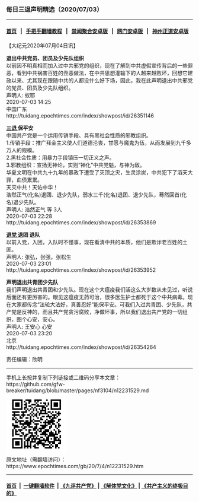 ### 每日三退声明精选（2020/07/03）
------------------------

#### [首页](https://github.com/gfw-breaker/banned-news1/blob/master/README.md) &nbsp;&nbsp;|&nbsp;&nbsp; [手把手翻墙教程](https://github.com/gfw-breaker/guides/wiki) &nbsp;&nbsp;|&nbsp;&nbsp; [禁闻聚合安卓版](https://github.com/gfw-breaker/bn-android) &nbsp;&nbsp;|&nbsp;&nbsp; [网门安卓版](https://github.com/oGate2/oGate) &nbsp;&nbsp;|&nbsp;&nbsp; [神州正道安卓版](https://github.com/SzzdOgate/update) 



<div class="post_content" id="artbody" itemprop="articleBody">
 <!-- article content begin -->
 <p>
  【大纪元2020年07月04日讯】
 </p>
 <p>
  <strong>
   退出中共党员、团员及少先队组织
  </strong>
  <br/>
  以前因不明真相而加入过中共邪党的组织，现在了解到中共虚假宣传背后的一些罪恶，看到中共祸害百姓的丑恶做法，在中共思想灌输下的人越来越败坏，回想它建政以来、尤其现在跟随中共的人都没什么好下场，因此，我在此声明退出中共邪党的党员、团员及少先队组织。
  <br/>
  声明人: 蚁耶
  <br/>
  2020-07-03 14:25
  <br/>
  中国广东
  <br/>
  http://tuidang.epochtimes.com/index/showpost/id/26351146
 </p>
 <p>
  <strong>
   <a href="https://www.epochtimes.com/gb/tag/%E4%B8%89%E9%80%80.html">
    三退
   </a>
   保平安
  </strong>
  <br/>
  中国共产党是一个运用传销手段、具有黑社会性质的邪教组织。
  <br/>
  1.传销手段：推广拜金主义使人们道德沦丧，甘愿与魔鬼为伍，从而发展到九千多万人的规模。
  <br/>
  2.黑社会性质：用暴力手段镇压一切正义之声。
  <br/>
  3.邪教组织：宣扬无神论，实则“神化”中共党魁，与神为敌。
  <br/>
  华夏文明在中共九十九年的暴政下遭受了灭顶之灾，生灵涂炭，中共犯下了滔天大罪，血债累累。
  <br/>
  天灭中共！天佑中华！
  <br/>
  浩然正气(化名)退团、退少先队，弱水三千(化名)退团、退少先队，蓦然回首(化名)退少先队。
  <br/>
  声明人: 浩然正气 等 3人
  <br/>
  2020-07-03 22:28
  <br/>
  http://tuidang.epochtimes.com/index/showpost/id/26353869
 </p>
 <p>
  <strong>
   <a href="https://www.epochtimes.com/gb/tag/%E9%80%80%E5%85%9A.html">
    退党
   </a>
   退团 退队
  </strong>
  <br/>
  以前入党，入团，入队时不懂事，现在看清中共的本质，他们是欺诈老百姓的土匪。
  <br/>
  声明人: 张弘，张强，张松生
  <br/>
  2020-07-03 23:01
  <br/>
  http://tuidang.epochtimes.com/index/showpost/id/26353952
 </p>
 <p>
  <strong>
   声明退出共青团少先队
  </strong>
  <br/>
  我们声明退出共青团和少先队。现在这个大瘟疫我们活这么大岁数从未见过，听说后面还有更厉害的。眼见这瘟疫无药可治，很多医生护士都死于这个中共病毒。现在大家都传念“法轮大法好，真善忍好”能保平安。可我们入过共青团、少先队，共产党是反神的，而且共产党贪污腐败，净做坏事，所以我们退出共产党的一切组织，图个心安，安心。
  <br/>
  声明人: 王安心 心安
  <br/>
  2020-07-03 23:20
  <br/>
  北京
  <br/>
  http://tuidang.epochtimes.com/index/showpost/id/26354264
 </p>
 <p>
  责任编辑：欣明
 </p>
 <!-- article content end -->
 <div id="below_article_ad">
 </div>
</div>

<hr/>
手机上长按并复制下列链接或二维码分享本文章：<br/>
https://github.com/gfw-breaker/tuidang/blob/master/pages/nf3104/n12231529.md <br/>
<a href='https://github.com/gfw-breaker/tuidang/blob/master/pages/nf3104/n12231529.md'><img src='https://github.com/gfw-breaker/tuidang/blob/master/pages/nf3104/n12231529.md.png'/></a> <br/>
原文地址（需翻墙访问）：https://www.epochtimes.com/gb/20/7/4/n12231529.htm


------------------------
#### [首页](https://github.com/gfw-breaker/banned-news/blob/master/README.md) &nbsp;|&nbsp; [一键翻墙软件](https://github.com/gfw-breaker/nogfw/blob/master/README.md) &nbsp;| [《九评共产党》](https://github.com/gfw-breaker/9ping.md/blob/master/README.md#九评之一评共产党是什么) | [《解体党文化》](https://github.com/gfw-breaker/jtdwh.md/blob/master/README.md) | [《共产主义的终极目的》](https://github.com/gfw-breaker/gczydzjmd.md/blob/master/README.md)


<img src='http://gfw-breaker.win/tuidang/pages/nf3104/n12231529.md' width='0px' height='0px'/>